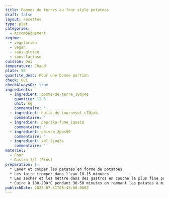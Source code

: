 ```yaml
---
title: Pommes de terres au four style potatoes
draft: false
layout: recettes
type: plat
categories:
  - Accompagnement
regime:
  - vegetarien
  - vegan
  - sans-gluten
  - sans-lactose
cuisson: Oui
temperature: Chaud
plate: 50
quantite_desc: Pour une bonne portion
check: Oui
checkAlwaysOk: true
ingredients:
  - ingredient: pomme-de-terre_18dy4e
    quantite: 12.5
    unit: Kg
    commentaire: ''
  - ingredient: huile-de-tournesol_c70jxb
    commentaire: ''
  - ingredient: paprika-fume_ique18
    commentaire: ''
  - ingredient: poivre_2pps90
    commentaire: ''
  - ingredient: sel_2juq3x
    commentaire: ''
materiel:
  - Four
  - Gastro 1/1 (Fins)
preparation: |-
  * Laver et couper les patates en forme de potatoes
  * Les faire tremper dans l'eau 10-15 minutes
  * Les sécher et les mettre dans des gastros en couche la plus fine possible, brasser avec l'huile et l'assaisonnement
  * Cuire à 180-200°C pendant 30-50 minutes en remuant les patates à mi cuisson
publishDate: 2025-07-31T08:43:00.000Z
---
```


